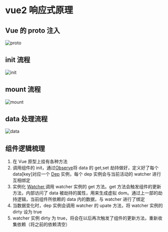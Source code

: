 # vue2 响应式原理

## Vue 的 proto 注入

![proto](/vue2_proto.png)

## init 流程

![init](/vue2_init.png)

## mount 流程

![mount](/vue2_mount.png)

## data 处理流程

![data](/vue2_data.png)

## 组件逻辑梳理

1. 在 Vue 原型上挂有各种方法
2. 调用组件的 init，通过[Observe](/js/vue2/observe)将 data 的 get,set 劫持做好，定义好了每个 data[key]对应一个 [Dep](/js/vue2/dep) 实例，每个 dep 实例会与当前活动的 watcher 进行互相绑定
3. 实例化 [Watcher](/js/vue2/watcher),调用 watcher 实例的 get 方法。get 方法会触发组件的更新方法，内部访问了 data 被劫持的属性，用来生成虚拟 dom。通过上一部的劫持逻辑，当前组件所依赖的 data 内的数据，与 watcher 进行了绑定
4. 当数据变化时，dep 实例会调用 watcher 的 upate 方法，将 watcher 实例的 dirty 设为 true
5. watcher 实例 dirty 为 true，将会在以后再次触发了组件的更新方法，重新收集依赖（将之前的依赖清空）
